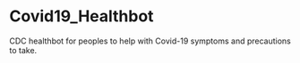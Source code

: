 # Covid19_Healthbot
CDC healthbot for peoples to help with Covid-19 symptoms and precautions to take.
